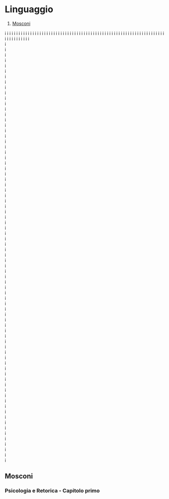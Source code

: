 # Linguaggio  
1. [Mosconi](#partemosconi)

i
i
i
i
i
i
i
i
i
i
i
i
i
i
i
i
i
i
i
i
i
i
i
i
i
i
i
i
i
i
i
i
i
i
i
i
i
i
i
i
i
i
i
i
i
i
i
i
i
i
i
i
i
i
i
i
i
i
i
i
i
i
i
i
i
i
i
i
i
i
i
i
i
i
i
i
i
i
i
i  
i  
i  
i  
i  
i  
i  
i  
i  
i  
i  
i  
i  
i  
i  
i  
i  
i  
i  
i  
i  
i  
i  
i  
i  
i  
i  
i  
i  
i  
i  
i  
i  
i  
i  
i  
i  
i  
i  
i  
i  
i  
i  
i  
i  
i  
i  
i  
i  
i  
i  
i  
i  
i  
i  
i  
i  
i  
i  
i  
i  
i  
i  
i  
i  
i  
i  
i  
i  
i  
i  
i  
i  
i  
i  
i  
i  
i  
i  

## Mosconi <a name="partemosconi"></a>

### Psicologia e Retorica - Capitolo primo  


